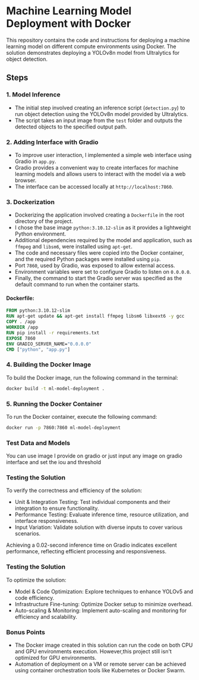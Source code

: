 # Machine Learning Model Deployment with Docker

This repository contains the code and instructions for deploying a machine learning model on different compute environments using Docker. The solution demonstrates deploying a YOLOv8n model from Ultralytics for object detection.

## Steps

### 1. Model Inference
- The initial step involved creating an inference script (`detection.py`) to run object detection using the YOLOv8n model provided by Ultralytics. 
- The script takes an input image from the `test` folder and outputs the detected objects to the specified output path.

### 2. Adding Interface with Gradio
- To improve user interaction, I implemented a simple web interface using Gradio in `app.py`.
- Gradio provides a convenient way to create interfaces for machine learning models and allows users to interact with the model via a web browser.
- The interface can be accessed locally at `http://localhost:7860`.

### 3. Dockerization
- Dockerizing the application involved creating a `Dockerfile` in the root directory of the project.
- I chose the base image `python:3.10.12-slim` as it provides a lightweight Python environment.
- Additional dependencies required by the model and application, such as `ffmpeg` and `libsm6`, were installed using `apt-get`.
- The code and necessary files were copied into the Docker container, and the required Python packages were installed using `pip`.
- Port `7860`, used by Gradio, was exposed to allow external access.
- Environment variables were set to configure Gradio to listen on `0.0.0.0`.
- Finally, the command to start the Gradio server was specified as the default command to run when the container starts.

#### Dockerfile:
```dockerfile
FROM python:3.10.12-slim
RUN apt-get update && apt-get install ffmpeg libsm6 libxext6 -y gcc
COPY . /app
WORKDIR /app
RUN pip install -r requirements.txt
EXPOSE 7860
ENV GRADIO_SERVER_NAME="0.0.0.0"
CMD ["python", "app.py"]
```

### 4. Building the Docker Image
To build the Docker image, run the following command in the terminal:
```bash
docker build -t ml-model-deployment .
```

### 5. Running the Docker Container
To run the Docker container, execute the following command:
```bash
docker run -p 7860:7860 ml-model-deployment
```

### Test Data and Models
You can use image I provide on gradio or just input any image on gradio interface and set the iou and threshold

### Testing the Solution 
To verify the correctness and efficiency of the solution:

- Unit & Integration Testing: Test individual components and their integration to ensure functionality.
- Performance Testing: Evaluate inference time, resource utilization, and interface responsiveness.
- Input Variation: Validate solution with diverse inputs to cover various scenarios.

Achieving a 0.02-second inference time on Gradio indicates excellent performance, reflecting efficient processing and responsiveness.

### Testing the Solution 
To optimize the solution:

- Model & Code Optimization: Explore techniques to enhance YOLOv5 and code efficiency.
- Infrastructure Fine-tuning: Optimize Docker setup to minimize overhead.
- Auto-scaling & Monitoring: Implement auto-scaling and monitoring for efficiency and scalability.

### Bonus Points
- The Docker image created in this solution can run the code on both CPU and GPU environments execution. However,this project still isn't optimized for GPU environments.
- Automation of deployment on a VM or remote server can be achieved using container orchestration tools like Kubernetes or Docker Swarm.

